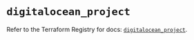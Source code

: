 # `digitalocean_project`

Refer to the Terraform Registry for docs: [`digitalocean_project`](https://registry.terraform.io/providers/digitalocean/digitalocean/2.39.1/docs/resources/project).
